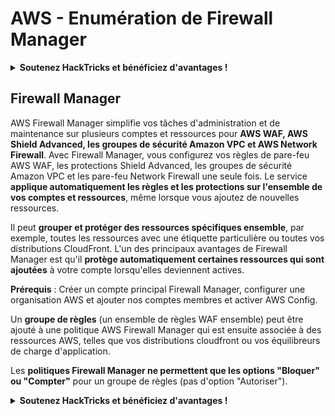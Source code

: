 # AWS - Enumération de Firewall Manager

<details>

<summary><strong>Soutenez HackTricks et bénéficiez d'avantages !</strong></summary>

* Si vous souhaitez voir votre **entreprise annoncée dans HackTricks** ou si vous souhaitez accéder à la **dernière version de PEASS ou télécharger HackTricks en PDF**, consultez les [**PLANS D'ABONNEMENT**](https://github.com/sponsors/carlospolop) !
* Obtenez le [**swag officiel PEASS & HackTricks**](https://peass.creator-spring.com)
* Découvrez [**The PEASS Family**](https://opensea.io/collection/the-peass-family), notre collection d'[**NFTs**](https://opensea.io/collection/the-peass-family) exclusifs
* **Rejoignez** 💬 [**le groupe Discord**](https://discord.gg/hRep4RUj7f) ou le [**groupe Telegram**](https://t.me/peass) ou **suivez** moi sur **Twitter** 🐦 [**@carlospolopm**](https://twitter.com/carlospolopm).
* **Partagez vos astuces de piratage en soumettant des PR aux** [**HackTricks**](https://github.com/carlospolop/hacktricks) et [**HackTricks Cloud**](https://github.com/carlospolop/hacktricks-cloud) **dépôts Github.**

</details>

## Firewall Manager

AWS Firewall Manager simplifie vos tâches d'administration et de maintenance sur plusieurs comptes et ressources pour **AWS WAF, AWS Shield Advanced, les groupes de sécurité Amazon VPC et AWS Network Firewall**. Avec Firewall Manager, vous configurez vos règles de pare-feu AWS WAF, les protections Shield Advanced, les groupes de sécurité Amazon VPC et les pare-feu Network Firewall une seule fois. Le service **applique automatiquement les règles et les protections sur l'ensemble de vos comptes et ressources**, même lorsque vous ajoutez de nouvelles ressources.

Il peut **grouper et protéger des ressources spécifiques ensemble**, par exemple, toutes les ressources avec une étiquette particulière ou toutes vos distributions CloudFront. L'un des principaux avantages de Firewall Manager est qu'il **protège automatiquement certaines ressources qui sont ajoutées** à votre compte lorsqu'elles deviennent actives.

**Prérequis** : Créer un compte principal Firewall Manager, configurer une organisation AWS et ajouter nos comptes membres et activer AWS Config.

Un **groupe de règles** (un ensemble de règles WAF ensemble) peut être ajouté à une politique AWS Firewall Manager qui est ensuite associée à des ressources AWS, telles que vos distributions cloudfront ou vos équilibreurs de charge d'application.

Les **politiques Firewall Manager ne permettent que les options "Bloquer" ou "Compter"** pour un groupe de règles (pas d'option "Autoriser"). 

<details>

<summary><strong>Soutenez HackTricks et bénéficiez d'avantages !</strong></summary>

* Si vous souhaitez voir votre **entreprise annoncée dans HackTricks** ou si vous souhaitez accéder à la **dernière version de PEASS ou télécharger HackTricks en PDF**, consultez les [**PLANS D'ABONNEMENT**](https://github.com/sponsors/carlospolop) !
* Obtenez le [**swag officiel PEASS & HackTricks**](https://peass.creator-spring.com)
* Découvrez [**The PEASS Family**](https://opensea.io/collection/the-peass-family), notre collection d'[**NFTs**](https://opensea.io/collection/the-peass-family) exclusifs
* **Rejoignez** 💬 [**le groupe Discord**](https://discord.gg/hRep4RUj7f) ou le [**groupe Telegram**](https://t.me/peass) ou **suivez** moi sur **Twitter** 🐦 [**@carlospolopm**](https://twitter.com/carlospolopm).
* **Partagez vos astuces de piratage en soumettant des PR aux** [**HackTricks**](https://github.com/carlospolop/hacktricks) et [**HackTricks Cloud**](https://github.com/carlospolop/hacktricks-cloud) **dépôts Github.**

</details>